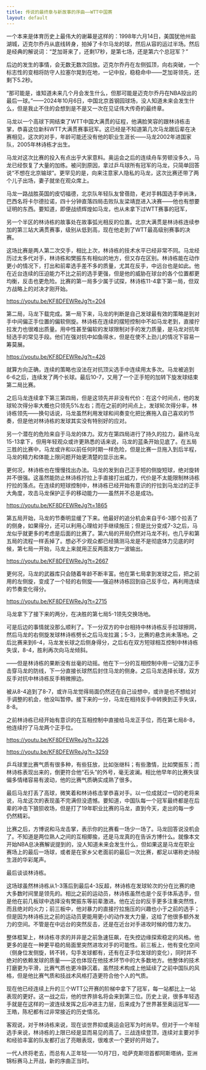 ```yaml
---
title: 传说的最终章与新故事的序曲——WTT中国赛
layout: default
---
```


一个本来是体育历史上最伟大的谢幕是这样的：1998年六月14日，美国犹他州盐湖城，迈克尔乔丹从底线转身，拍掉了卡尔马龙的球，然后从容的运过半场。然后是经典的解说词：“芝加哥来了，还剩17秒，是第七场，还是第六个总冠军？”

后边的发生的事情，会无数无数次回放。迈克尔乔丹在左侧弧顶，向右突破，一个标志性的变相将防守人拉塞尔晃到在地，一记中投，稳稳命中——芝加哥领先，还剩下5.2秒。

“那可能是，谁知道未来几个月会发生什么，但那可能是迈克尔乔丹在NBA投出的最后一球。”——2024年10月6日，中国北京首钢园球场，没人知道未来会发生什么，但是我止不住的会想到是不是又一次在见证伟大传奇的最终章。

马龙以一个高球下网结束了WTT中国大满贯的征程，他满脸笑容的跟林诗栋击掌，恭喜这位新科WTT大满贯赛事冠军。这已经是不知道第几次马龙跟后辈在决赛相见，这次的对手，年龄可能还没有他的职业生涯长——马龙2002年进国家队，2005年林诗栋才出生。

马龙对这次比赛的投入有点出乎大家意料。奥运会之后的连续舟车劳顿没多久，马龙已经恢复了大量的加练。被问到原因，拿过乒乓球所有冠军的马龙，只简单回答说“不想在北京输球”。更罕见的是，向来注意家人隐私的马龙，这次比赛还带了两个儿子出场，妻子就坐在观众席上。

马龙一路战胜英国的皮切福德，北京队年轻队友曾蓓勋，老对手韩国选手李尚洙，巴西名将卡尔德拉诺，四十分钟直落四局击败队友梁靖崑进入决赛——他也有想要证明的东西。要知道，即便战绩辉煌如马龙，也从未拿下过WTT赛事的冠军，

另一个半区的林诗栋的故事处在故事弧光相反的位置。北京大满贯是林诗栋连续参加的第三站大满贯赛事，级别从低到高，现在他走到了WTT最高级别赛事的决赛。

这场比赛是两人第二次交手，相比上次，林诗栋的技术水平已经非常不同。马龙经历过太多代对手，林诗栋和樊振东有相似的地方，但又存在区别。林诗栋能在动作更小的情况下，打出和前辈选手差不多的质量，尤其在反手，中远台也是如此。他在近台连续的压迫能力不比之前的选手更强，但是他的威胁在球台的各个位置都更均衡，反击也更危险。比赛的第一局多少属于试探，林诗栋11-4拿下第一局，但双方战略上的对决才刚开始。

https://youtu.be/KF8DFEWReJg?t=204

第二局，马龙下载完成。第一局下来，马龙的判断是自己发球最有效的策略是到对手中间偏正手位置的偏软侧旋。林诗栋在连续的摆短控制中不如马龙老到，直接拧拉发力也很难出质量。用中性甚至偏软的发球限制对手的发力质量，是马龙对抗年轻选手的常见手段。他们在强对抗中如鱼得水，但是在使不上劲儿的情况下容易一筹莫展。

https://youtu.be/KF8DFEWReJg?t=426

就算方向正确，连续的策略也没法在对抗顶尖选手中连续用太多次。马龙被追到6-6之后，连续发了两个长球。最后10-7，又用了一个正手短的加转下旋发球结束第二局比赛。

之后马龙连续拿下第三第四局，但是这领先并非没有代价：在这个时间点，他的发球轮次得分率大概也只领先5%左右；而在之前的时间点上，发球轮次得分率，林诗栋领先——换句话说，马龙虽然利用发球和间奏变化把比赛拖入自己喜欢的节奏，但是他对林诗栋的发球其实没有特别好的应对。

另一个潜在的危险来自于马龙的体力。双方在第四局进行了持久的拉力，最终马龙15-13拿下，但用年轻观众或许更熟悉的话来说，马龙的蓝条开始见底了。在五局三胜的比赛中，马龙或许和以前任何时期一样危险，但是比赛一旦拖入到后半程，马龙的精力和体能上限问题开始更清楚的显示出来。

更何况，林诗栋也在慢慢找出办法。马龙的发到自己正手短的侧旋短球，绝对旋转并不很强。这虽然能防止林诗栋拧拉上手直接打出威力，代价是不太能限制林诗栋拧拉的落点。在连续的短球控制中，林诗栋已经开始有意识的拧拉到马龙过的正手大角度，攻击马龙保护正手的移动能力——虽然并不总是成功。

https://youtu.be/KF8DFEWReJg?t=1865

第五局开始，马龙的节奏明显缓了下来。他最好的追分机会来自于6-3那个拉丢了的侧身，如果得分，还可以利用心理给对手继续施压；但是比分变成7-3之后，马龙似乎就更多的考虑是后面的比赛了。第六局的开局仍然对马龙不利，也几乎和第五局的流程一样丢掉了。想必不少观众都已经猜测马龙是不是彻底体力见底的时候，第七局一开始，马龙上来就用正反两面发力一波输出。

https://youtu.be/KF8DFEWReJg?t=2667

更何况，马龙的武器库只会随着年龄不断丰富。他在第七局拿到发球之后，把之前用的左侧旋，变成了一个轻的右侧旋——强迫林诗栋回到自己反手位，再利用连续的节奏变化得分。

https://youtu.be/KF8DFEWReJg?t=2715

马龙拿下了接下来的两分，在决胜的第七局5-1领先交换场地。

可是后边的事情就没那么顺利了。下一分双方的中台相持中林诗栋反手拉球擦网，然后马龙的右侧旋发球林诗栋劈长之后马龙拉漏；5-3，比赛的悬念尚未落地。之后比赛来到6-4，马龙发长球之后侧身得分，之后右在双方短球相互控制中林诗栋失误，8-4，胜利再次向马龙倾斜。

——但是林诗栋的果断没有丝毫的动摇。他在下一分的互相控制中用一记强力正手击穿马龙的防线，下一分直接长球然后封住马龙的侧身。之后马龙选择长球，双方反手对抗中林诗栋反手稍微擦边。

被从8-4追到了8-7，或许马龙觉得局面仍然还在自己设想中，或许是也不想给对手调整的机会，他没叫暂停。接下来的一分，马龙在相持反手中转换到正手失误，8-8。

之前林诗栋已经开始有意识的在互相控制中直接给马龙正手位，而在第七局8-8，他连续拧了马龙两个正手位。

https://youtu.be/KF8DFEWReJg?t=3226

https://youtu.be/KF8DFEWReJg?t=3259

乒乓球里比赛气质有很多种，有些狂放，比如张继科；有些激情，比如樊振东；而林诗栋表现出来的，倒更符合他“石头”的外号，毫无波澜。相比他早年的比赛失误偏多情绪容易有波动，他的比赛气质确实成熟了很多。

最后马龙打丢了高球，微笑着和林诗栋击掌恭喜对手。以一位成就过一切的老将来说，马龙这次的表现虽不完满但没遗憾。要知道，中国队每一个冠军最终都是在后辈的冲击下狼狈收场，但是打了19年职业比赛的马龙，直到今天，走出的每一步仍然精彩。

比赛之后，方博说和马龙击掌，表示你的比赛看一场少一场了。马龙回答说没机会了。不知道是两位熟人之间的互相揶揄，还是马龙真的在告诉方博什么。就像本文开始NBA总决赛解说提到的，没人知道未来会发生什么，但如果这是马龙在职业赛场上的最后一场球，或者是在家乡父老面前的最后一次比赛，都足以堪称史诗般生涯的华彩尾声。

最后谈谈林诗栋。

这场球虽然林诗栋从1-3落后到最后4-3反超，林诗栋在发球轮次的分在比赛的绝大多数时间里是领先的。相比之前的运动员，林诗栋虽然也是个反手体系选手，但是他在前几板球中选择没有樊振东等前辈激进。他在近台的反手更多注重突然性，而且绝对的火力；前三板中，他对暴力的直接拧拉施压的兴趣也小于之前的选手；但是因为林诗栋比之前的运动员更能用更小的动作发大力量，这给了他很多额外发力的空间。不管是在中远台的突然反击，还是在近台对手进攻时候的借力发力。

整体框架上，林诗栋寻求的并非是之前急速狂飙，在失控边缘探索稳定的风格。他更多的是在一种更平稳的局面里突然进攻对手的可能性。前三板上，他有变化空间（侧身位发侧旋，转不转，勾手发球都有，还有在正手位发球的变化），同时并不绝对的依赖发球的质量——这也体现在他技术环节中的大多数地方。他整体的技术打磨更为平滑，比赛气质也更冷静沉着。虽然技术构成上他延续了之前中国队的风格，但是他比赛气质和技战术风格打造更符合他个人的气质。

现在他已经连续上升的三个WTT公开赛的阶梯中拿下了冠军，每一站都比上一站表现的更好。这一战之后，他的世界排名将会来到第三位。历史上说，很多年轻选手就是在这样的一波连续发挥之后冲进主力层，后来成为了世界甚至奥运冠军——王皓，陈杞都有过非常接近的历史情况。

客观说，对于林诗栋来说，现在谈世界抑或奥运会冠军为时尚早。但对于一个年轻选手来说，林诗栋的上限已经是显而易见的高了。三战连续登顶，连续对主要对手和经验丰富的队友都打出了亮眼表现，很难求一个更好的开始了。

一代人终将老去，而总有人正年轻——10月7日，哈萨克斯坦首都阿斯塔纳，亚洲锦标赛马上开战，新的序曲正当时。
